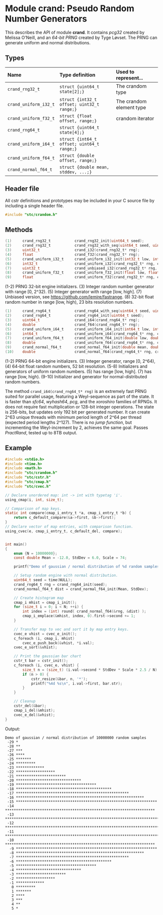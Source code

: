 # Module crand: Pseudo Random Number Generators

This describes the API of module **crand**. It contains *pcg32* created by Melissa O'Neill, and an
*64-bit PRNG* created by Tyge Løvset. The PRNG can generate uniform and normal distributions.

## Types

| Name                  | Type definition                             | Used to represent...                 |
|:----------------------|:--------------------------------------------|:-------------------------------------|
| `crand_rng32_t`       | `struct {uint64_t state[2];}`               | The crandom type                     |
| `crand_uniform_i32_t` | `struct {int32_t offset; uint32_t range;}`  | The crandom element type             |
| `crand_uniform_f32_t` | `struct {float offset, range;}`             | crandom iterator                     |
| `crand_rng64_t`       | `struct {uint64_t state[4];}`               |                                      |
| `crand_uniform_i64_t` | `struct {int64_t offset; uint64_t range;}`  |                                      |
| `crand_uniform_f64_t` | `struct {double offset, range;}`            |                                      |
| `crand_normal_f64_t`  | `struct {double mean, stddev, ...;}`        |                                      |

## Header file

All cstr definitions and prototypes may be included in your C source file by including a single header file.
```c
#include "stc/crandom.h"
```

## Methods

```c
(1)     crand_rng32_t           crand_rng32_init(uint64_t seed);
(2)     crand_rng32_t           crand_rng32_with_seq(uint64_t seed, uint64_t seq);
(3)     uint32_t                crand_i32(crand_rng32_t* rng);
(4)     float                   crand_f32(crand_rng32_t* rng);
(5)     crand_uniform_i32_t     crand_uniform_i32_init(int32_t low, int32_t high);
(6)     int32_t                 crand_uniform_i32(crand_rng32_t* rng, crand_uniform_i32_t* dist);
(7)     uint32_t                crand_unbiased_i32(crand_rng32_t* rng, crand_uniform_i32_t* dist);
(8)     crand_uniform_f32_t     crand_uniform_f32_init(float low, float high); /*  */
(9)     float                   crand_uniform_f32(crand_rng32_t* rng, crand_uniform_f32_t* dist);
```
(1-2) PRNG 32-bit engine initializers. (3) Integer random number generator with range \[0, 2^32). (5) Integer generator with range \[low, high].
(7) Unbiased version, see https://github.com/lemire/fastrange. (8) 32-bit float random number in range \[low, high), 23 bits resolution numbers.
```c
(1)     crand_rng64_t           crand_rng64_with_seq(uint64_t seed, uint64_t seq);
(2)     crand_rng64_t           crand_rng64_init(uint64_t seed);
(3)     uint64_t                crand_i64(crand_rng64_t* rng);
(4)     double                  crand_f64(crand_rng64_t* rng);
(5)     crand_uniform_i64_t     crand_uniform_i64_init(int64_t low, int64_t high);
(6)     int64_t                 crand_uniform_i64(crand_rng64_t* rng, crand_uniform_i64_t* dist);
(7)     crand_uniform_f64_t     crand_uniform_f64_init(double low, double high);
(8)     double                  crand_uniform_f64(crand_rng64_t* rng, crand_uniform_f64_t* dist);
(9)     crand_normal_f64_t      crand_normal_f64_init(double mean, double stddev);
(10)    double                  crand_normal_f64(crand_rng64_t* rng, crand_normal_f64_t* dist);
```
(1-2) PRNG 64-bit engine initializers. (3) Integer generator, range \[0, 2^64),
(4) 64-bit float random numbers, 52 bit resolution. (5-8) Initializers and generators of uniform random numbers. (5) has range \[low, high].
(7) has range \[low, high). (9-10) Initializer and generator for normal-distributed random numbers.

The method `crand_i64(crand_rng64_t* rng)` is an extremely fast PRNG suited for parallel usage, featuring
a Weyl-sequence as part of the state. It is faster than *sfc64*, *wyhash64*, *pcg*, and the *xoroshiro*
families of RPNGs. It does not require fast multiplication or 128-bit integer operations. The state is
256-bits, but updates only 192 bit per generated number. It can create 2^63 unique threads with minimum period
length of 2^64 per thread (expected period lengths 2^127). There is no *jump function*, but incrementing
the Weyl-increment by 2, achieves the same goal. Passes *PractRand*, tested up to 8TB output.

## Example
```c
#include <stdio.h>
#include <time.h>
#include <math.h>
#include "stc/crandom.h"
#include "stc/cstr.h"
#include "stc/cmap.h"
#include "stc/cvec.h"

// Declare unordered map: int -> int with typetag 'i'.
using_cmap(i, int, size_t);

// Comparison of map keys.
static int compare(cmap_i_entry_t *a, cmap_i_entry_t *b) {
    return c_default_compare(&a->first, &b->first);
}
// Declare vector of map entries, with comparison function.
using_cvec(e, cmap_i_entry_t, c_default_del, compare);


int main()
{
    enum {N = 10000000};
    const double Mean = -12.0, StdDev = 6.0, Scale = 74;

    printf("Demo of gaussian / normal distribution of %d random samples\n", N);

    // Setup random engine with normal distribution.
    uint64_t seed = time(NULL);
    crand_rng64_t rng = crand_rng64_init(seed);
    crand_normal_f64_t dist = crand_normal_f64_init(Mean, StdDev);

    // Create histogram map
    cmap_i mhist = cmap_i_init();
    for (size_t i = 0; i < N; ++i) {
        int index = (int) round( crand_normal_f64(&rng, &dist) );
        cmap_i_emplace(&mhist, index, 0).first->second += 1;
    }

    // Transfer map to vec and sort it by map entry keys.
    cvec_e vhist = cvec_e_init();
    c_foreach (i, cmap_i, mhist)
        cvec_e_push_back(&vhist, *i.val);
    cvec_e_sort(&vhist);

    // Print the gaussian bar chart
    cstr_t bar = cstr_init();
    c_foreach (i, cvec_e, vhist) {
        size_t n = (size_t) (i.val->second * StdDev * Scale * 2.5 / N);
        if (n > 0) {
            cstr_resize(&bar, n, '*');
            printf("%4d %s\n", i.val->first, bar.str);
        }
    }

    // Cleanup
    cstr_del(&bar);
    cmap_i_del(&mhist);
    cvec_e_del(&vhist);
}
```
Output:
```
Demo of gaussian / normal distribution of 10000000 random samples
 -29 *
 -28 **
 -27 ***
 -26 ****
 -25 *******
 -24 *********
 -23 *************
 -22 ******************
 -21 ***********************
 -20 ******************************
 -19 *************************************
 -18 ********************************************
 -17 ****************************************************
 -16 ***********************************************************
 -15 *****************************************************************
 -14 *********************************************************************
 -13 ************************************************************************
 -12 *************************************************************************
 -11 ************************************************************************
 -10 *********************************************************************
  -9 *****************************************************************
  -8 ***********************************************************
  -7 ****************************************************
  -6 ********************************************
  -5 *************************************
  -4 ******************************
  -3 ***********************
  -2 ******************
  -1 *************
   0 *********
   1 *******
   2 ****
   3 ***
   4 **
   5 *
```
